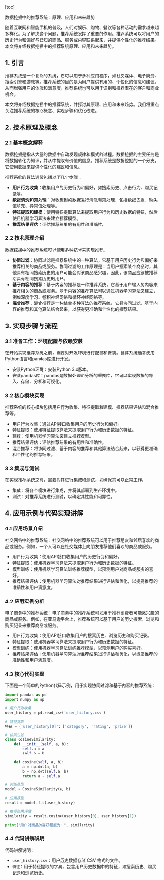 
[toc]                    
                
                
数据挖掘中的推荐系统：原理、应用和未来趋势

随着互联网和智能手机的普及，人们对娱乐、购物、餐饮等各种活动的需求越来越多样化。为了解决这个问题，推荐系统发挥了重要的作用。推荐系统可以将用户的历史行为和偏好与已知的商品、服务或内容联系起来，并提供个性化的推荐结果。本文将介绍数据挖掘中的推荐系统原理、应用和未来趋势。

## 1. 引言

推荐系统是一个复杂的系统，它可以用于多种应用程序，如社交媒体、电子商务、搜索引擎和游戏等。推荐系统的目的是为用户提供有用的、个性化的信息和建议，从而增强用户的体验和满意度。推荐系统也可以用于识别和推荐潜在的客户和商业机会。

本文将介绍数据挖掘中的推荐系统，并探讨其原理、应用和未来趋势。我们将重点关注推荐系统的核心概念、实现步骤和优化改进。

## 2. 技术原理及概念

### 2.1 基本概念解释

数据挖掘是指从大量的数据中自动发现规律和模式的过程。数据挖掘的主要任务是将数据转化为知识，并从中提取有价值的信息。推荐系统是数据挖掘的一个分支，它使用数据来提供个性化的建议和信息。

推荐系统的算法通常包括以下几个步骤：

- **用户行为收集**：收集用户的历史行为和偏好，如搜索历史、点击行为、购买记录等。
- **数据清洗和预处理**：对收集到的数据进行清洗和预处理，包括数据去重、缺失值填充、异常值处理等。
- **特征提取和建模**：使用特征提取算法来提取用户行为和历史数据的特征，然后使用机器学习算法来建立推荐模型。
- **推荐结果评估**：评估推荐结果的有用性和准确性。

### 2.2 技术原理介绍

数据挖掘中的推荐系统可以使用多种技术来实现推荐。

- **协同过滤**：协同过滤是推荐系统中的一种算法，它基于用户历史行为和偏好来推荐相关的商品或服务。协同过滤的工作原理是：当用户搜索某个商品时，其他具有相同搜索历史的用户可能会对该商品感兴趣，因此，该商品应该被推荐给具有相同搜索历史的用户。
- **基于内容的推荐**：基于内容的推荐是一种推荐系统，它基于用户输入的内容来推荐相关的商品或服务。基于内容的推荐算法可以通过机器学习算法来建立，例如深度学习、卷积神经网络和循环神经网络等。
- **混合推荐**：混合推荐是一种结合多种算法的推荐系统，它将协同过滤、基于内容的推荐和其他算法结合起来，以获得更准确和个性化的推荐结果。

## 3. 实现步骤与流程

### 3.1 准备工作：环境配置与依赖安装

在开始实现推荐系统之前，需要对开发环境进行配置和安装。推荐系统通常使用Python语言和pandas库进行开发。

- 安装Python环境：安装Python 3.x版本。
- 安装pandas库：pandas是数据处理和分析的重要库，它可以实现数据的导入、存储、分析和可视化。

### 3.2 核心模块实现

推荐系统的核心模块包括用户行为收集、特征提取和建模、推荐结果评估和混合推荐等。

- 用户行为收集：通过API接口收集用户的历史行为和偏好。
- 特征提取：使用特征提取算法来提取用户行为和历史数据的特征。
- 建模：使用机器学习算法来建立推荐模型。
- 推荐结果评估：评估推荐结果的有用性和准确性。
- 混合推荐：将协同过滤、基于内容的推荐和其他算法结合起来，以获得更准确和个性化的推荐结果。

### 3.3 集成与测试

在实现推荐系统之前，需要对其进行集成和测试，以确保其可以正常工作。

- 集成：将各个模块进行集成，并将其部署到生产环境中。
- 测试：对推荐系统进行测试，以确定其性能和可靠性。

## 4. 应用示例与代码实现讲解

### 4.1 应用场景介绍

社交网络中的推荐系统：社交网络中的推荐系统可以用于推荐朋友和邻居喜欢的商品或服务。例如，一个人可以在社交媒体上向朋友推荐他们喜欢的商品或服务。

- 用户行为收集：使用API接口收集用户的历史行为和偏好。
- 特征提取：使用机器学习算法来提取用户行为和历史数据的特征。
- 模型训练：使用机器学习算法训练推荐模型，以预测用户对商品或服务的喜好。
- 推荐结果评估：使用机器学习算法对推荐结果进行评估和优化，以提高推荐的准确性和用户满意度。

### 4.2 应用实例分析

电子商务中的推荐系统：电子商务中的推荐系统可以用于推荐消费者可能感兴趣的商品或服务。例如，在亚马逊平台上，推荐系统可以基于用户的历史搜索、浏览和购买记录来推荐商品或服务。

- 用户行为收集：使用API接口收集用户的搜索历史、浏览历史和购买记录。
- 特征提取：使用机器学习算法来提取用户行为和历史数据的特征。
- 模型训练：使用机器学习算法训练推荐模型，以预测用户的购买喜好。
- 推荐结果评估：使用机器学习算法对推荐结果进行评估和优化，以提高推荐的准确性和用户满意度。

### 4.3 核心代码实现

下面是一个简单的Python代码示例，用于实现协同过滤和基于内容的推荐系统：

```python
import pandas as pd
import numpy as np

# 用户行为收集
user_history = pd.read_csv('user_history.csv')

# 特征提取
特征 = {'user_history[0]': ['category', 'rating', 'price']}

# 协同过滤
class CosineSimilarity:
    def __init__(self, a, b):
        self.a = a
        self.b = b

    def cosine(self, a, b):
        a = np.dot(a, b)
        b = np.dot(self.a, b)
        return a - self.a

# 训练模型
model = CosineSimilarity(a, b)

# 应用模型
result = model.fit(user_history)

# 推荐结果评估
similarity = result.cosine(user_history[0], user_history[1])

print("用户对商品的喜好程度为：", similarity)
```

### 4.4 代码讲解说明

代码讲解说明：

- `user_history.csv`：用户历史数据存储 CSV 格式的文件。
- `特征`：用于特征提取的字典，包含用户历史数据中的特征，如搜索历史、购买记录和浏览历史。

